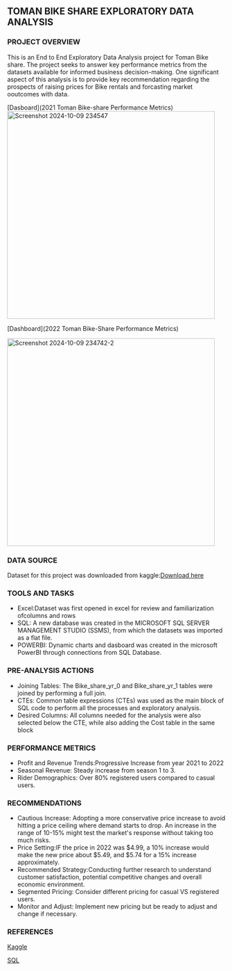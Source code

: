 ## TOMAN BIKE SHARE EXPLORATORY DATA ANALYSIS
### PROJECT OVERVIEW
This is an End to End Exploratory Data Analysis project for Toman Bike share. The project seeks to answer key performance metrics from the datasets available for informed business decision-making. One significant aspect of this analysis is to provide key recommendation regarding the prospects of raising prices for Bike rentals and forcasting market ooutcomes with data.


[Dasboard](2021 Toman Bike-share Performance Metrics)
<img width="479" alt="Screenshot 2024-10-09 234547" src="https://github.com/user-attachments/assets/afa7c107-fd67-433b-9c14-7a8214dc197c">


[Dashboard](2022 Toman Bike-Share Performance Metrics)

<img width="479" alt="Screenshot 2024-10-09 234742-2" src="https://github.com/user-attachments/assets/19a04dcb-22ff-4224-83d4-e1319af5a226">


### DATA SOURCE
Dataset for this project was downloaded from kaggle:[Download here](https://www.kaggle.com/datasets/walmalki/toman-bike-share-dataset)

### TOOLS AND TASKS
- Excel:Dataset was first opened in excel for review and familiarization ofcolumns and rows
- SQL:  A new database was created in the MICROSOFT SQL SERVER MANAGEMENT STUDIO (SSMS), from which the datasets was imported as a flat file.
- POWERBI: Dynamic charts and dasboard was created in the microsoft PowerBI through connections from SQL Database.

### PRE-ANALYSIS ACTIONS
- Joining Tables: The Bike_share_yr_0 and Bike_share_yr_1 tables were joined by performing a full join.
- CTEs: Common table expressions (CTEs) was used as the main block of SQL code to perform all the processes and exploratory analysis.
- Desired Columns: All columns needed for the analysis were also selected below the CTE, while also adding the Cost table in the same block

 ### PERFORMANCE METRICS
  - Profit and Revenue Trends:Progressive Increase from year 2021 to 2022
  - Seasonal Revenue: Steady increase from season 1 to 3.
  - Rider Demographics: Over 80% registered users compared to casual users.

 ### RECOMMENDATIONS
 - Cautious Increase: Adopting a more conservative price increase to avoid hitting a price ceiling where demand starts to drop. An increase in the range of 10-15% might test the market's response without taking too much risks.
 - Price Setting:IF the price in 2022 was $4.99, a 10% increase would make the new price about $5.49, and $5.74 for a 15% increase approximately.
 - Recommended Strategy:Conducting further research to understand customer satisfaction, potential competitive changes and overall economic environment.
 - Segmented Pricing: Consider different pricing for casual VS registered users.
 - Monitor and Adjust: Implement new pricing but be ready to adjust and change if necessary.

### REFERENCES
[Kaggle](https://www.kaggle.com/)

[SQL](https://learn.microsoft.com/en-us/sql/ssms/download-sql-server-management-studio-ssms?view=sql-server-ver16)
 
  


  
